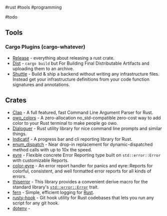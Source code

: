 #rust #tools #programming

#todo

## Tools

### Cargo Plugins (cargo-whatever)

- [Release](https://crates.io/crates/cargo-release) - everything about releasing a rust crate.
- [Dist](https://crates.io/crates/cargo-dist) - `cargo build` but For Building Final Distributable Artifacts and uploading them to an archive.
- [Shuttle](https://www.shuttle.rs/) - Build & ship a backend without writing any infrastructure files. Instead get your infrastructure definitions from your code function signatures and annotations.

## Crates

- [Clap](https://crates.io/crates/clap) - A full featured, fast Command Line Argument Parser for Rust.
- [owo_colors](https://crates.io/crates/owo-colors) - A zero-allocation no_std-compatible zero-cost way to add color to your Rust terminal to make people go owo.
- [Dialoguer](https://crates.io/crates/dialoguer) - Rust utility library for nice command line prompts and similar things.
- [Indicatif](https://crates.io/crates/indicatif) - A progress bar and cli reporting library for Rust.
- [enum_dispatch](https://crates.io/crates/enum_dispatch) - Near drop-in replacement for dynamic-dispatched method calls with up to 10x the speed.
- [eyre](https://crates.io/crates/eyre) - Flexible concrete Error Reporting type built on `std::error::Error` with customizable Reports.
- [color-eyre](https://crates.io/crates/color-eyre/0.6.2/dependencies) - An error report handler for panics and eyre::Reports for colorful, consistent, and well formatted error reports for all kinds of errors.
- [thiserror](https://crates.io/crates/thiserror) - This library provides a convenient derive macro for the standard library's [`std::error::Error`](https://doc.rust-lang.org/std/error/trait.Error.html) trait.
- [fern](https://crates.io/crates/fern) - Simple, efficient logging for [Rust](https://www.rust-lang.org/).
- [rusty-hook](https://crates.io/crates/rusty-hook) - Git hook utility for Rust codebases that lets you run any script for any git hook.
- [dotenv](https://crates.io/crates/dotenv) - 